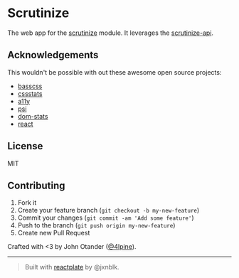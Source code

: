# Scrutinize

The web app for the [scrutinize](https://github.com/johnotander/scrutinize) module. It leverages
the [scrutinize-api](https://github.com/johnotander/scrutinize-api).

## Acknowledgements

This wouldn't be possible with out these awesome open source projects:

* [basscss](https://github.com/jxnblk/basscss)
* [cssstats](https://github.com/jxnblk/css-statistics)
* [a11y](https://github.com/addyosmani/a11y)
* [psi](https://github.com/addyosmani/psi)
* [dom-stats](https://github.com/johnotander/dom-stats)
* [react](https://github.com/faceboook/react)

## License

MIT

## Contributing

1. Fork it
2. Create your feature branch (`git checkout -b my-new-feature`)
3. Commit your changes (`git commit -am 'Add some feature'`)
4. Push to the branch (`git push origin my-new-feature`)
5. Create new Pull Request

Crafted with <3 by John Otander ([@4lpine](https://twitter.com/4lpine)).

***

> Built with [reactplate](https://github.com/jxnblk/reactplate) by @jxnblk.
